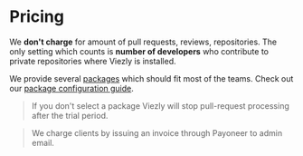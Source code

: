 # Pricing

We **don't charge** for amount of pull requests, reviews, repositories.
The only setting which counts is **number of developers** who contribute to private repositories where Viezly is installed.  


We provide several [packages](packages.md) which should fit most of the teams. 
Check out our [package configuration guide](package_configuration.md).

> If you don't select a package Viezly will stop pull-request processing after the trial period.

> We charge clients by issuing an invoice through Payoneer to admin email.
